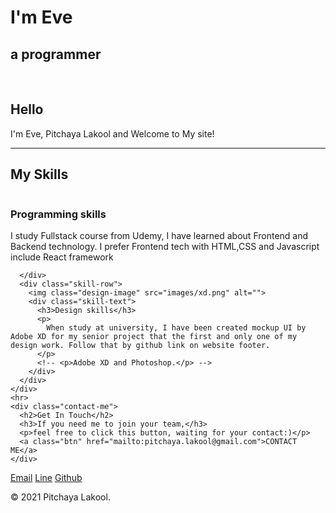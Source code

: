 <!DOCTYPE html>
<html lang="en" dir="ltr">

<head>
  <meta charset="utf-8">
  <title>Eve Pitchaya</title>
  <link rel="stylesheet" href="styles.css">
  <link rel="icon" href="favicon.ico">
  <link href="https://fonts.googleapis.com/css2?family=Merriweather:wght@300&family=Montserrat:wght@100&family=Petit+Formal+Script&display=swap" rel="stylesheet">
</head>

<body>
  <div class="top-container">
    <img class="top-cloud" src="images/cloud.png" alt="">
    <h1>I'm Eve</h1>
    <h2>a programmer</h2>
    <img class="bottom-cloud" src="images/cloud.png" alt="">
    <img src="images/mountain.png" alt="">
  </div>
  <div class="middle-container">
    <div class="profile">
      <img class="circular-img" src="images/Maruko_artwork_series2_01.png" alt="">
      <h2>Hello</h2>
      <p>I'm Eve, Pitchaya Lakool and Welcome to My site!</p>
    </div>
    <hr>
    <div class="skills">
      <h2>My Skills</h2>
      <div class="skill-row">
        <img class="code-image" src="https://media.giphy.com/media/LmNwrBhejkK9EFP504/source.gif" alt="">
        <div class="skill-text">
          <h3>Programming skills</h3>
          <p>
            I study Fullstack course from Udemy, I have learned about Frontend and Backend technology.
            I prefer Frontend tech with HTML,CSS and Javascript include React framework</p>
            <!-- <p>HTML, CSS, Javascript and Basic of ReactJS.</p>
            <p>Basic of Python and NodeJS.</p> -->
        </div>

      </div>
      <div class="skill-row">
        <img class="design-image" src="images/xd.png" alt="">
        <div class="skill-text">
          <h3>Design skills</h3>
          <p>
            When study at university, I have been created mockup UI by Adobe XD for my senior project that the first and only one of my design work. Follow that by github link on website footer.
          </p>
          <!-- <p>Adobe XD and Photoshop.</p> -->
        </div>
      </div>
    </div>
    <hr>
    <div class="contact-me">
      <h2>Get In Touch</h2>
      <h3>If you need me to join your team,</h3>
      <p>feel free to click this button, waiting for your contact:)</p>
      <a class="btn" href="mailto:pitchaya.lakool@gmail.com">CONTACT ME</a>
    </div>
  </div>


  <div class="bottom-container">
    <a class="footer-link" href="mailto:pitchaya.lakool@gmail.com/">Email</a>
    <a class="footer-link" href="">Line</a>
    <a class="footer-link" href="https://www.appbrewery.co/">Github</a>
    <p id="name">© 2021 Pitchaya Lakool.</p>
  </div>

</body>

</html>
